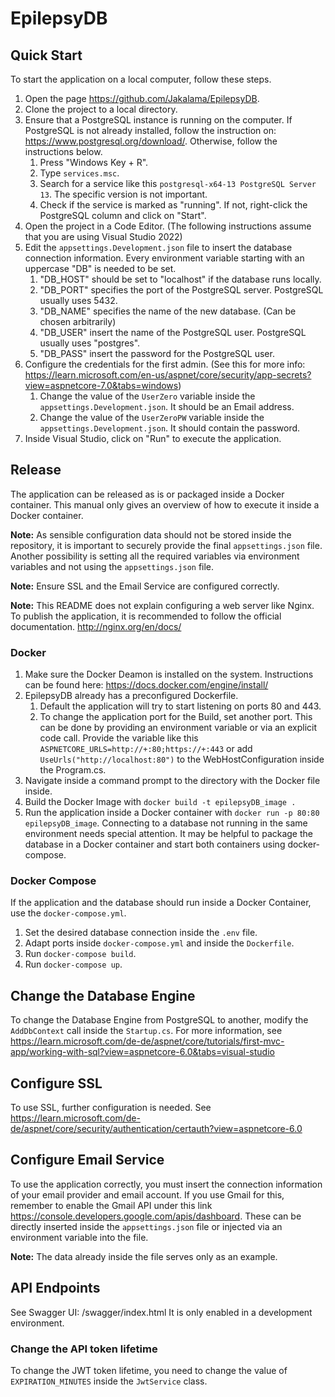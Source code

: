 # EpilepsyDB

## Quick Start

To start the application on a local computer, follow these steps.
1. Open the page https://github.com/Jakalama/EpilepsyDB.
2. Clone the project to a local directory.
3. Ensure that a PostgreSQL instance is running on the computer. If PostgreSQL is not already installed, follow the instruction on: https://www.postgresql.org/download/. Otherwise, follow the instructions below.
   1. Press "Windows Key + R".
   2. Type `services.msc`.
   3. Search for a service like this `postgresql-x64-13 PostgreSQL Server 13`. The specific version is not important.
   4. Check if the service is marked as "running". If not, right-click the PostgreSQL column and click on "Start".
4. Open the project in a Code Editor. (The following instructions assume that you are using Visual Studio 2022)
5. Edit the `appsettings.Development.json` file to insert the database connection information.
Every environment variable starting with an uppercase "DB" is needed to be set.
   1. "DB_HOST" should be set to "localhost" if the database runs locally.
   2. "DB_PORT" specifies the port of the PostgreSQL server. PostgreSQL usually uses 5432.
   3. "DB_NAME" specifies the name of the new database. (Can be chosen arbitrarily)
   4. "DB_USER" insert the name of the PostgreSQL user. PostgreSQL usually uses "postgres".
   5. "DB_PASS" insert the password for the PostgreSQL user.
6. Configure the credentials for the first admin. (See this for more info: https://learn.microsoft.com/en-us/aspnet/core/security/app-secrets?view=aspnetcore-7.0&tabs=windows)
   1. Change the value of the `UserZero` variable inside the `appsettings.Development.json`. It should be an Email address.
   2. Change the value of the `UserZeroPW` variable inside the `appsettings.Development.json`. It should contain the password.
7. Inside Visual Studio, click on "Run" to execute the application.


## Release

The application can be released as is or packaged inside a Docker container.
This manual only gives an overview of how to execute it inside a Docker container.

**Note:** As sensible configuration data should not be stored inside the repository, it is important to securely provide the final `appsettings.json` file. Another possibility is setting all the required variables via environment variables and not using the `appsettings.json` file.

**Note:** Ensure SSL and the Email Service are configured correctly.

**Note:** This README does not explain configuring a web server like Nginx. To publish the application, it is recommended to follow the official documentation. http://nginx.org/en/docs/

### Docker

1. Make sure the Docker Deamon is installed on the system. Instructions can be found here: https://docs.docker.com/engine/install/
2. EpilepsyDB already has a preconfigured Dockerfile.
   1. Default the application will try to start listening on ports 80 and 443.
   2. To change the application port for the Build, set another port. This can be done by 
   providing an environment variable or via an explicit code call. Provide the variable like this `ASPNETCORE_URLS=http://+:80;https://+:443` or add `UseUrls("http://localhost:80")` to the WebHostConfiguration inside the Program.cs.
3. Navigate inside a command prompt to the directory with the Docker file inside.
4. Build the Docker Image with `docker build -t epilepsyDB_image .`
5. Run the application inside a Docker container with `docker run -p 80:80 epilepsyDB_image`. Connecting to a database not running in the same environment needs special attention. It may be helpful to package the database in a Docker container and start both containers using docker-compose.

### Docker Compose

If the application and the database should run inside a Docker Container, use the `docker-compose.yml`. 

1. Set the desired database connection inside the `.env` file.
2. Adapt ports inside `docker-compose.yml` and inside the `Dockerfile`.
3. Run `docker-compose build`.
4. Run `docker-compose up`.


## Change the Database Engine

To change the Database Engine from PostgreSQL to another, modify the `AddDbContext` call inside the `Startup.cs`. For more information, see https://learn.microsoft.com/de-de/aspnet/core/tutorials/first-mvc-app/working-with-sql?view=aspnetcore-6.0&tabs=visual-studio

## Configure SSL

To use SSL, further configuration is needed. See https://learn.microsoft.com/de-de/aspnet/core/security/authentication/certauth?view=aspnetcore-6.0

## Configure Email Service

To use the application correctly, you must insert the connection information of your email provider and email account. If you use Gmail for this, remember to enable the Gmail API under this link https://console.developers.google.com/apis/dashboard. 
These can be directly inserted inside the `appsettings.json` file or injected via an environment variable into the file.

**Note:** The data already inside the file serves only as an example.

## API Endpoints

See Swagger UI: /swagger/index.html
It is only enabled in a development environment.

### Change the API token lifetime

To change the JWT token lifetime, you need to change the value of `EXPIRATION_MINUTES` inside the `JwtService` class.
